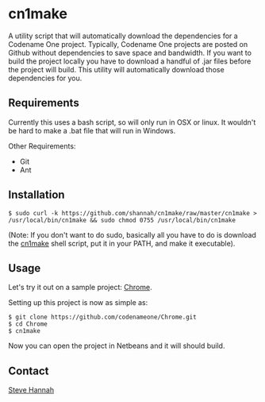 # cn1make

A utility script that will automatically download the dependencies for a Codename One project.  Typically,
Codename One projects are posted on Github without dependencies to save space and bandwidth.  If you want to build the project
locally you have to download a handful of .jar files before the project will build.  This utility will automatically
download those dependencies for you.

## Requirements

Currently this uses a bash script, so will only run in OSX or linux.  It wouldn't be hard to make a .bat file that will run in Windows.

Other Requirements:

* Git
* Ant

## Installation

~~~~
$ sudo curl -k https://github.com/shannah/cn1make/raw/master/cn1make > /usr/local/bin/cn1make && sudo chmod 0755 /usr/local/bin/cn1make
~~~~

(Note:  If you don't want to do sudo, basically all you have to do is download the [cn1make](cn1make) shell script, put it in your PATH, and make it executable).


## Usage

Let's try it out on a sample project:  [Chrome](https://github.com/codenameone/Chrome).

Setting up this project is now as simple as:

~~~~
$ git clone https://github.com/codenameone/Chrome.git
$ cd Chrome
$ cn1make
~~~~

Now you can open the project in Netbeans and it will should build.

## Contact

[Steve Hannah](http://sjhannah.com)

